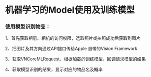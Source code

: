#  机器学习的Model使用及训练模型



### 使用模型识别物品：

1、首先获取相册、相机的访问权限，选取照片或拍照成功后获取到图片

2、把图片及其方向通过API接口传给Apple 自带的Vision Framework 

3、获取VNCoreMLRequest，根据加载的训练模型，回调请求模型的结果

4、获取模型识别的结果，显示对应的物品名及概率
